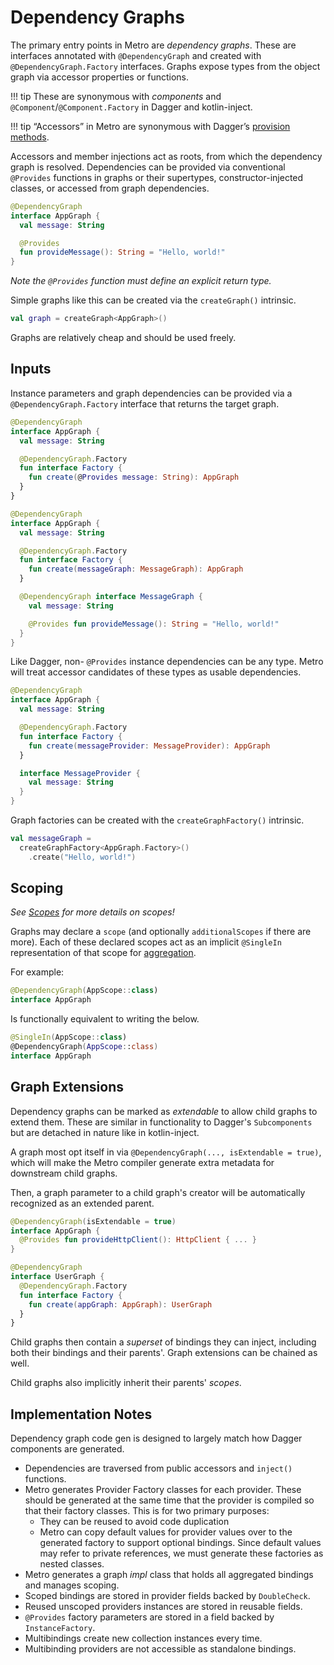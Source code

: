 # Dependency Graphs

The primary entry points in Metro are *dependency graphs*. These are interfaces annotated with `@DependencyGraph` and created with `@DependencyGraph.Factory` interfaces. Graphs expose types from the object graph via accessor properties or functions.

!!! tip
    These are synonymous with *components* and `@Component`/`@Component.Factory` in Dagger and kotlin-inject.

!!! tip
    “Accessors” in Metro are synonymous with Dagger’s [provision methods](https://dagger.dev/api/latest/dagger/Component.html#provision-methods).

Accessors and member injections act as roots, from which the dependency graph is resolved. Dependencies can be provided via conventional `@Provides` functions in graphs or their supertypes, constructor-injected classes, or accessed from graph dependencies.

```kotlin
@DependencyGraph
interface AppGraph {
  val message: String

  @Provides
  fun provideMessage(): String = "Hello, world!"
}
```

*Note the `@Provides` function must define an explicit return type.*

Simple graphs like this can be created via the `createGraph()` intrinsic.

```kotlin
val graph = createGraph<AppGraph>()
```

Graphs are relatively cheap and should be used freely.

## Inputs

Instance parameters and graph dependencies can be provided via a `@DependencyGraph.Factory` interface that returns the target graph.

```kotlin
@DependencyGraph
interface AppGraph {
  val message: String

  @DependencyGraph.Factory
  fun interface Factory {
    fun create(@Provides message: String): AppGraph
  }
}
```

```kotlin
@DependencyGraph
interface AppGraph {
  val message: String

  @DependencyGraph.Factory
  fun interface Factory {
    fun create(messageGraph: MessageGraph): AppGraph
  }

  @DependencyGraph interface MessageGraph {
    val message: String

    @Provides fun provideMessage(): String = "Hello, world!"
  }
}
```

Like Dagger, non- `@Provides` instance dependencies can be any type. Metro will treat accessor candidates of these types as usable dependencies.

```kotlin
@DependencyGraph
interface AppGraph {
  val message: String

  @DependencyGraph.Factory
  fun interface Factory {
    fun create(messageProvider: MessageProvider): AppGraph
  }

  interface MessageProvider {
    val message: String
  }
}
```

Graph factories can be created with the `createGraphFactory()` intrinsic.

```kotlin
val messageGraph =
  createGraphFactory<AppGraph.Factory>()
    .create("Hello, world!")
```

## Scoping

_See [Scopes](scopes.md) for more details on scopes!_

Graphs may declare a `scope` (and optionally `additionalScopes` if there are more). Each of these declared scopes act as an implicit `@SingleIn` representation of that scope for [aggregation](aggregation.md).

For example:
```kotlin
@DependencyGraph(AppScope::class)
interface AppGraph
```

Is functionally equivalent to writing the below.

```kotlin
@SingleIn(AppScope::class)
@DependencyGraph(AppScope::class)
interface AppGraph
```

## Graph Extensions

Dependency graphs can be marked as _extendable_ to allow child graphs to extend them. These are similar in functionality to Dagger's `Subcomponents` but are detached in nature like in kotlin-inject.

A graph most opt itself in via `@DependencyGraph(..., isExtendable = true)`, which will make the Metro compiler generate extra metadata for downstream child graphs.

Then, a graph parameter to a child graph's creator will be automatically recognized as an extended parent.

```kotlin
@DependencyGraph(isExtendable = true)
interface AppGraph {
  @Provides fun provideHttpClient(): HttpClient { ... }
}

@DependencyGraph
interface UserGraph {
  @DependencyGraph.Factory
  fun interface Factory {
    fun create(appGraph: AppGraph): UserGraph
  }
}
```

Child graphs then contain a _superset_ of bindings they can inject, including both their bindings and their parents'. Graph extensions can be chained as well.

Child graphs also implicitly inherit their parents' _scopes_.

## Implementation Notes

Dependency graph code gen is designed to largely match how Dagger components are generated.

* Dependencies are traversed from public accessors and `inject()` functions.
* Metro generates Provider Factory classes for each provider. These should be generated at the same time that the provider is compiled so that their factory classes. This is for two primary purposes:
    * They can be reused to avoid code duplication
    * Metro can copy default values for provider values over to the generated factory to support optional bindings. Since default values may refer to private references, we must generate these factories as nested classes.
* Metro generates a graph *impl* class that holds all aggregated bindings and manages scoping.
* Scoped bindings are stored in provider fields backed by `DoubleCheck`.
* Reused unscoped providers instances are stored in reusable fields.
* `@Provides` factory parameters are stored in a field backed by `InstanceFactory`.
* Multibindings create new collection instances every time.
* Multibinding providers are not accessible as standalone bindings.